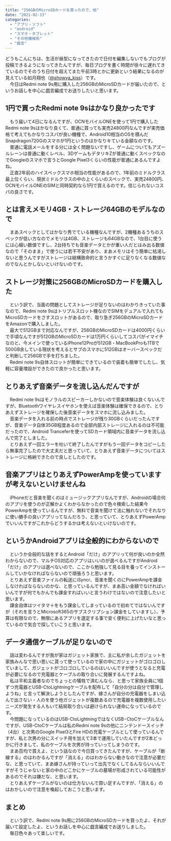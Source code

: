 ```yaml
---
title: "256GBのMicroSDカードを買ったので、他"
date: "2021-02-13"
categories: 
  - "アプリ・ソフト"
  - "android"
  - "スマホ・タブレット"
  - "その他機械系"
  - "戯言"
---
```


どうもこんにちは、生活が昼型になってきたので日付を編集しないでもブログが投稿できるようになってきたんですが、毎日ブログを書く時間が徐々に遅れてきているのでそのうち日付を超えてまた午前3時とかに更新という結果になるのが見えている如月翔也（[@showya\_kiss](http://twitter.com/showya_kiss)）です。  
　今日はRedmi note 9s用に購入した256GBのMicroSDカードが届いたので、というお話しを中心に戯言編成でお送りしたいと思います。  

## 1円で買ったRedmi note 9sはかなり良かったです

　もう届いて4日になるんですが、OCNモバイルONEを使って1円で購入したRedmi note 9sはかなり良くて、普通に買っても実売24800円なんですが実売価格て考えてもかなりコスパが良い機種で、Android10相当のOSを積んだSnapdragon720Gのスマホが1円というのはかなりキている金額なのです。  
　普通に電話メールをする分には全く問題ないですし、ゲームについてもアズールレーンは普通に動くレベル、3DゲームもデタリキZが普通に動くスペックなのでGoogleのスマホで言うとGoogle Pixel3くらいの性能が普通にあるんですよね。  
　正直2年前のハイスペックスマホ相当の性能があるので、1年前のミドルクラス最上位くらい、現状ミドルクラスの中の上くらいのスペックで、実売24800円、OCNモバイルONEのSIMと同時契約なら1円で買えるのです。信じられないコスパの良さです。  

## とは言えメモリ4GB・ストレージ64GBのモデルなので

　まあスペックとしてはかなり秀でている機種なんですが、2機種あるうちのスペックが低い方なのでメモリは4GB、ストレージも64GBなので、1台目に使うには心細い数値ですし、2台持ちでも音楽データとかが重い人だとはみ出る数値なので「そのまま」で使うには若干不安があり、まあメモリはそう簡単に枯渇しないと思うんですがストレージは結構致命的と言うかすぐに足りなくなる数値なのでなんとかしないといけないのです。  

## ストレージ対策に256GBのMicroSDカードを購入した

　という訳で、当面の問題としてストレージが足りないのはわかりきっていた事なので、Redmi note 9sはトリプルスロット機なのでSIMをデュアルで入れてもMicroSDカードをさすスロットがあるので、取り急ぎ256GBのMicroSDカードをAmazonで購入しました。  
　最大で512GBまで対応なんですが、256GBのMicroSDカードは4000円くらいで手頃なんですが512GBのMicroSDカードは1万円くらいしてコスパがイマイチなのと、今メインで使っているiPhone12Proが512GB・MacBookProも1TBで500GB余している現状を考えるとサブのスマホに512GBはオーバースペックだと判断して256GBで手を打ちました。  
　Redmi note 9s自体スロットが簡単にできているので装着も簡単でしたし、気軽に容量増設ができたので良かったと思います。  

## とりあえず音楽データを流し込んだんですが

　Redmi note 9sはモノラルのスピーカーしかないので音楽体験は良くないんですが、Bluetoothワイヤレスイヤホンを使えば音楽体験は確保できるので、とりあえずストレージを確保した後音楽データをスマホに流し込みました。  
　音楽データを入れる前の時点でストレージが残り30GBくらいだったんですが、音楽データ自体35GB程度あるので全部内部ストレージに入れるのは不可能だったので、Android Tranceferを使ってSDカード領域内に音楽データを流し込んで完了としました。  
　とりあえず一回エラーを吐いて終了したんですがもう一回データをコピーしたら無事完了したので大丈夫だと思っていて、とりあえず音楽データについてはストレージに格納できたので良しとしたのです。  

## 音楽アプリはとりあえずPowerAmpを使っていますが考えないといけませんね

　iPhoneだと音楽を聞くのはミュージックアプリなんですが、Androidの場合何のアプリを使うのが正解かよくわからなかったので色々検索した結果今PowerAmpを使っているんですが、無料で音楽を聞けて法に触れないでそれなりに使い勝手の良いアプリってなんだろう、と思っていて、とりあえずPowerAmpでいいんですがこれからどうするかは考えないといけないのです。  

## というかAndroidアプリは全般的にわからないので

　というか全般的な話をするとAndroid「だけ」のアプリって何が良いのか全然わからないので、マルチOS対応のアプリはいいのが選べるんですがAndroid「だけ」のアプリは選べないので、ここから勉強して見る目を養ってインストールしていかなければならないので頑張ろうと思います。  
　とりあえず音楽ファイルの転送にiSyncr、音楽を聞くのにPowerAmpを課金しなければならないのかな、と思っているんですが、まあ高い金額でなければいいんですが何でもかんでも課金すればいいと言うわけではないので注意したいと思います。  
　課金自体はツイタマ＋をもう課金してしまっているので初めてではないんですが（それを言うとMicrosoft365のサブスクリプション課金をしていますし）、予算は有限なので、無限にあるアプリを選定する事で安く便利に上げたいなと思っているので気合で探していこうと思います。  

## データ通信ケーブルが足りないので

　話は変わるんですが我が家はガジェット家族で、主に私が余したガジェットを家族みんなで思い思いに貰って使っているので家の中にガジェットがゴロゴロしていまして、ガジェットがゴロゴロしているのはいいんですが使うとなると充電が必要になるので充電器とケーブルの取り合いに発展するんですよね。  
　私は平和主義者なのでちょっとの犠牲で済むんなら、と思って家族全員に1個ずつ充電器とUSB-CtoLightningケーブルを配布して「自分の分は自分で管理しようね」と言って解決しようとしたんですが、嫁さんが自分の充電器をしまい込んで出さない・人のを使う他ガジェットが複数あるので充電器を複数使用したいニーズが発生する人もいて結局取り合いは避けられない運命になっているのです。  
　今問題になっているのはUSB-CtoLightningではなくUSB−CtoCケーブルなんですが、USB-CtoCケーブルは私のRedmi note 9sの他にニンテンドースイッチ（4台）と次男のGoogle Pixel3とFire HDの充電ケーブルとして使っているんですが、私と次男の分にスイッチ用を加えて3本で運用していたんですが2本どっかに行きまして、私のケーブルを次男が持っていってしまうのです。  
　まあ百均で買えよ、という話なので今日買ってきたんですが、ケーブルが「断線する」のはわかるんですが「消える」のはわからない動きなので注意が必要だな、と思っていて、まあ嫁さんが持っていって出先でなくしてるんならいいんですがそうじゃないと家の中のどこかにケーブルの墓場が形成されている可能性があるのでそれは嫌だな、と思います。  
　とりあえずケーブルがないのは仕方ないんで買い足すんですが、「消える」のはおかしいので注意を喚起しておこうと思います。  

## まとめ

　という訳で、Redmi note 9s用に256GBのMicroSDカードを買ったよ、それが届いて設定したよ、というお話しを中心に戯言編成でお送りしました。  
　毎日色々あって楽しいです。
